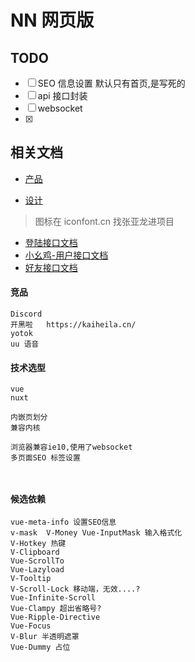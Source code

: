 # NN 网页版

## TODO

- [ ] SEO 信息设置
      默认只有首页,是写死的
- [ ] api 接口封装
- [ ] websocket
- [x]

## 相关文档

- [产品](https://lanhuapp.com/url/2vwjQ-JRsPS)

- [设计](https://lanhuapp.com/url/gIqWo-lcz6M)

> 图标在 iconfont.cn 找张亚龙进项目

- [登陆接口文档](http://10.178.68.29:7105/swagger-ui.html#/)
- [小幺鸡-用户接口文档](http://172.19.35.150:9999/doc/doc/DJlxosBGd)
- [好友接口文档](http://172.19.35.151:7510/swagger-ui.html#/)

#### 竞品

```
Discord
开黑啦   https://kaiheila.cn/
yotok
uu 语音
```

#### 技术选型

```
vue
nuxt

内嵌页划分
兼容内核

浏览器兼容ie10,使用了websocket
多页面SEO 标签设置



```

#### 候选依赖

```
vue-meta-info 设置SEO信息
v-mask  V-Money Vue-InputMask 输入格式化
V-Hotkey 热键
V-Clipboard
Vue-ScrollTo
Vue-Lazyload
V-Tooltip
V-Scroll-Lock 移动端，无效....?
Vue-Infinite-Scroll
Vue-Clampy 超出省略号?
Vue-Ripple-Directive
Vue-Focus
V-Blur 半透明遮罩
Vue-Dummy 占位
```
